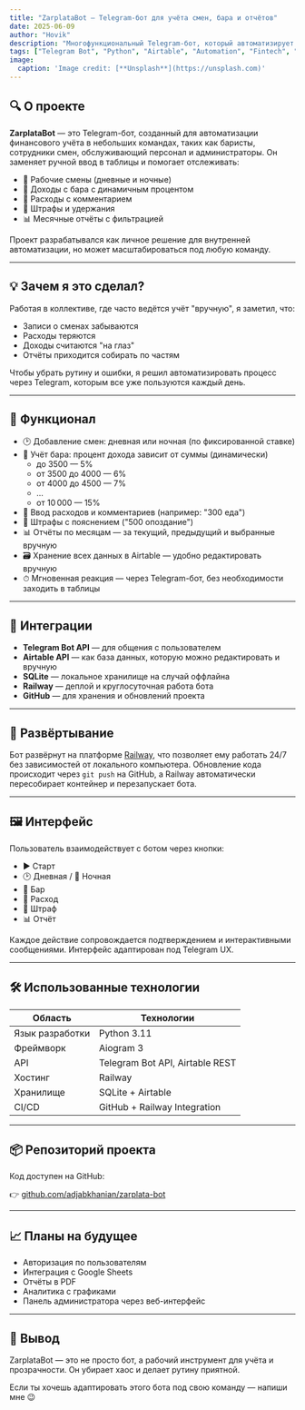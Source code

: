 ```yaml
---
title: "ZarplataBot — Telegram-бот для учёта смен, бара и отчётов"
date: 2025-06-09
author: "Hovik"
description: "Многофункциональный Telegram-бот, который автоматизирует учёт смен, доходов и расходов, а также генерирует отчёты. Основан на Python, Airtable и развёрнут на Railway."
tags: ["Telegram Bot", "Python", "Airtable", "Automation", "Fintech", "Railway", "Backend"]
image:
  caption: 'Image credit: [**Unsplash**](https://unsplash.com)'
---
```


## 🔍 О проекте

**ZarplataBot** — это Telegram-бот, созданный для автоматизации финансового учёта в небольших командах, таких как баристы, сотрудники смен, обслуживающий персонал и администраторы. Он заменяет ручной ввод в таблицы и помогает отслеживать:

- 💼 Рабочие смены (дневные и ночные)
- 🍷 Доходы с бара с динамичным процентом
- 💸 Расходы с комментарием
- 🚫 Штрафы и удержания
- 📊 Месячные отчёты с фильтрацией

Проект разрабатывался как личное решение для внутренней автоматизации, но может масштабироваться под любую команду.

---

## 💡 Зачем я это сделал?

Работая в коллективе, где часто ведётся учёт "вручную", я заметил, что:

- Записи о сменах забываются
- Расходы теряются
- Доходы считаются "на глаз"
- Отчёты приходится собирать по частям

Чтобы убрать рутину и ошибки, я решил автоматизировать процесс через Telegram, которым все уже пользуются каждый день.

---

## 🔧 Функционал

- 🕑 Добавление смен: дневная или ночная (по фиксированной ставке)
- 🍷 Учёт бара: процент дохода зависит от суммы (динамически)
  - до 3500 — 5%
  - от 3500 до 4000 — 6%
  - от 4000 до 4500 — 7%
  - …
  - от 10 000 — 15%
- 💸 Ввод расходов и комментариев (например: "300 еда")
- 🚫 Штрафы с пояснением ("500 опоздание")
- 📊 Отчёты по месяцам — за текущий, предыдущий и выбранные вручную
- 🗃 Хранение всех данных в Airtable — удобно редактировать вручную
- ⏱ Мгновенная реакция — через Telegram-бот, без необходимости заходить в таблицы

---

## 🔌 Интеграции

- **Telegram Bot API** — для общения с пользователем
- **Airtable API** — как база данных, которую можно редактировать и вручную
- **SQLite** — локальное хранилище на случай оффлайна
- **Railway** — деплой и круглосуточная работа бота
- **GitHub** — для хранения и обновлений проекта

---

## 🚀 Развёртывание

Бот развёрнут на платформе [Railway](https://railway.app), что позволяет ему работать 24/7 без зависимостей от локального компьютера. Обновление кода происходит через `git push` на GitHub, а Railway автоматически пересобирает контейнер и перезапускает бота.

---

## 🖼 Интерфейс

Пользователь взаимодействует с ботом через кнопки:

- ▶️ Старт
- 🕑 Дневная / 🌙 Ночная
- 🍷 Бар
- 💸 Расход
- 🚫 Штраф
- 📊 Отчёт

Каждое действие сопровождается подтверждением и интерактивными сообщениями. Интерфейс адаптирован под Telegram UX.

---

## 🛠 Использованные технологии

| Область         | Технологии                         |
|-----------------|------------------------------------|
| Язык разработки | Python 3.11                        |
| Фреймворк       | Aiogram 3                          |
| API             | Telegram Bot API, Airtable REST    |
| Хостинг         | Railway                            |
| Хранилище       | SQLite + Airtable                  |
| CI/CD           | GitHub + Railway Integration       |

---

## 📦 Репозиторий проекта

Код доступен на GitHub:

👉 [github.com/adjabkhanian/zarplata-bot](https://github.com/adjabkhanian/zarplata-bot)

---

## 📈 Планы на будущее

- Авторизация по пользователям
- Интеграция с Google Sheets
- Отчёты в PDF
- Аналитика с графиками
- Панель администратора через веб-интерфейс

---

## 💬 Вывод

ZarplataBot — это не просто бот, а рабочий инструмент для учёта и прозрачности. Он убирает хаос и делает рутину приятной.

Если ты хочешь адаптировать этого бота под свою команду — напиши мне 😉